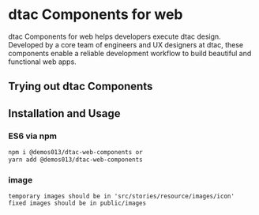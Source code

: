 # dtac Components for web

dtac Components for web helps developers execute dtac design. Developed by a core team of engineers and UX designers at dtac, these components enable a reliable development workflow to build beautiful and functional web apps. 

## Trying out dtac Components

## Installation and Usage

### ES6 via npm

```sh
npm i @demos013/dtac-web-components or
yarn add @demos013/dtac-web-components
```

### image
```
temporary images should be in 'src/stories/resource/images/icon'
fixed images should be in public/images
```````